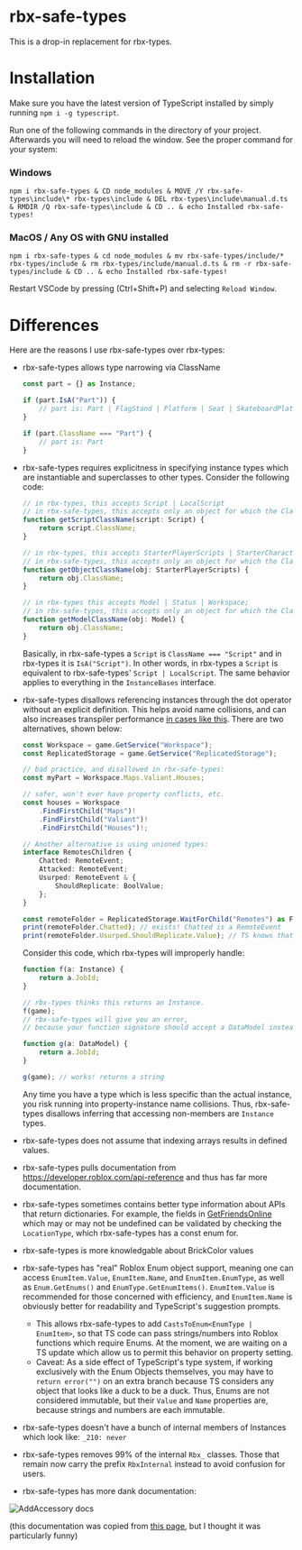 # rbx-safe-types

This is a drop-in replacement for rbx-types.

# Installation

Make sure you have the latest version of TypeScript installed by simply running `npm i -g typescript`.

Run one of the following commands in the directory of your project. Afterwards you will need to reload the window. See the proper command for your system:

### Windows
```
npm i rbx-safe-types & CD node_modules & MOVE /Y rbx-safe-types\include\* rbx-types\include & DEL rbx-types\include\manual.d.ts & RMDIR /Q rbx-safe-types\include & CD .. & echo Installed rbx-safe-types!
```

### MacOS / Any OS with GNU installed
```
npm i rbx-safe-types & cd node_modules & mv rbx-safe-types/include/* rbx-types/include & rm rbx-types/include/manual.d.ts & rm -r rbx-safe-types/include & CD .. & echo Installed rbx-safe-types!
```

Restart VSCode by pressing (Ctrl+Shift+P) and selecting `Reload Window`.

# Differences
Here are the reasons I use rbx-safe-types over rbx-types:

- rbx-safe-types allows type narrowing via ClassName
	```ts
	const part = {} as Instance;

	if (part.IsA("Part")) {
		// part is: Part | FlagStand | Platform | Seat | SkateboardPlatform | SpawnLocation
	}

	if (part.ClassName === "Part") {
		// part is: Part
	}
	```
- rbx-safe-types requires explicitness in specifying instance types which are instantiable and superclasses to other types. Consider the following code:

	```ts
	// in rbx-types, this accepts Script | LocalScript
	// in rbx-safe-types, this accepts only an object for which the ClassName is Script
	function getScriptClassName(script: Script) {
		return script.ClassName;
	}

	// in rbx-types, this accepts StarterPlayerScripts | StarterCharacterScripts
	// in rbx-safe-types, this accepts only an object for which the ClassName is StarterPlayerScripts
	function getObjectClassName(obj: StarterPlayerScripts) {
		return obj.ClassName;
	}

	// in rbx-types this accepts Model | Status | Workspace;
	// in rbx-safe-types, this accepts only an object for which the ClassName is Model
	function getModelClassName(obj: Model) {
		return obj.ClassName;
	}
	```
	Basically, in rbx-safe-types a `Script` is `ClassName === "Script"` and in rbx-types it is `IsA("Script")`. In other words, in rbx-types a `Script` is equivalent to rbx-safe-types' `Script | LocalScript`. The same behavior applies to everything in the `InstanceBases` interface.

- rbx-safe-types disallows referencing instances through the dot operator without an explicit definition. This helps avoid name collisions, and can also increases transpiler performance [in cases like this](https://github.com/roblox-ts/roblox-ts/issues/281). There are two alternatives, shown below:
	```ts
	const Workspace = game.GetService("Workspace");
	const ReplicatedStorage = game.GetService("ReplicatedStorage");

	// bad practice, and disallowed in rbx-safe-types:
	const myPart = Workspace.Maps.Valiant.Houses;

	// safer, won't ever have property conflicts, etc.
	const houses = Workspace
		.FindFirstChild("Maps")!
		.FindFirstChild("Valiant")!
		.FindFirstChild("Houses")!;

	// Another alternative is using unioned types:
	interface RemotesChildren {
		Chatted: RemoteEvent;
		Attacked: RemoteEvent;
		Usurped: RemoteEvent & {
			ShouldReplicate: BoolValue;
		};
	}

	const remoteFolder = ReplicatedStorage.WaitForChild("Remotes") as Folder & RemotesChildren;
	print(remoteFolder.Chatted); // exists! Chatted is a RemoteEvent
	print(remoteFolder.Usurped.ShouldReplicate.Value); // TS knows that .Value is a boolean!
	```
	Consider this code, which rbx-types will improperly handle:
	```ts
	function f(a: Instance) {
		return a.JobId;
	}

	// rbx-types thinks this returns an Instance.
	f(game);
	// rbx-safe-types will give you an error,
	// because your function signature should accept a DataModel instead of an Instance:

	function g(a: DataModel) {
		return a.JobId;
	}

	g(game); // works! returns a string
	```
	Any time you have a type which is less specific than the actual instance, you risk running into property-instance name collisions. Thus, rbx-safe-types disallows inferring that accessing non-members are `Instance` types.
- rbx-safe-types does not assume that indexing arrays results in defined values.
- rbx-safe-types pulls documentation from https://developer.roblox.com/api-reference and thus has far more documentation.
- rbx-safe-types sometimes contains better type information about APIs that return dictionaries. For example, the fields in [GetFriendsOnline](https://developer.roblox.com/api-reference/function/Player/GetFriendsOnline) which may or may not be undefined can be validated by checking the `LocationType`, which rbx-safe-types has a const enum for.
- rbx-safe-types is more knowledgable about BrickColor values
- rbx-safe-types has "real" Roblox Enum object support, meaning one can access `EnumItem.Value`, `EnumItem.Name`, and `EnumItem.EnumType`, as well as `Enum.GetEnums()` and `EnumType.GetEnumItems()`. `EnumItem.Value` is recommended for those concerned with efficiency, and `EnumItem.Name` is obviously better for readability and TypeScript's suggestion prompts.
	- This allows rbx-safe-types to add `CastsToEnum<EnumType | EnumItem>`, so that TS code can pass strings/numbers into Roblox functions which require Enums. At the moment, we are waiting on a TS update which allow us to permit this behavior on property setting.
	- Caveat: As a side effect of TypeScript's type system, if working exclusively with the Enum Objects themselves, you may have to `return error("")` on an extra branch because TS considers any object that looks like a duck to be a duck. Thus, Enums are not considered immutable, but their `Value` and `Name` properties are, because strings and numbers are each immutable.
- rbx-safe-types doesn't have a bunch of internal members of Instances which look like: `_210: never`
- rbx-safe-types removes 99% of the internal `Rbx_` classes. Those that remain now carry the prefix `RbxInternal` instead to avoid confusion for users.
- rbx-safe-types has more dank documentation:

![AddAccessory docs](https://user-images.githubusercontent.com/15217173/54723753-a2040380-4b36-11e9-90ff-b1ab72f5b8e2.png)

(this documentation was copied from [this page](https://developer.roblox.com/api-reference/function/Humanoid/AddAccessory), but I thought it was particularly funny)
